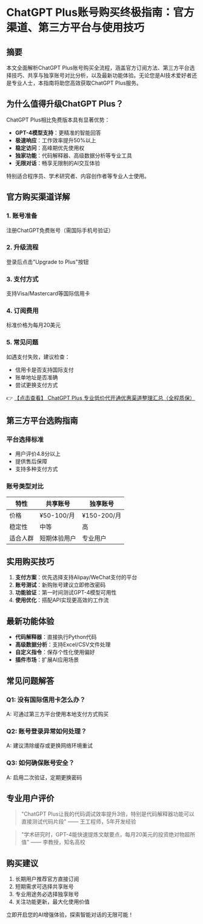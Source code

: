 # ChatGPT Plus账号购买终极指南：官方渠道、第三方平台与使用技巧

## 摘要
本文全面解析ChatGPT Plus账号购买全流程，涵盖官方订阅方法、第三方平台选择技巧、共享与独享账号对比分析，以及最新功能体验。无论您是AI技术爱好者还是专业人士，本指南将助您高效获取ChatGPT Plus服务。

## 为什么值得升级ChatGPT Plus？
ChatGPT Plus相比免费版本具有显著优势：

- **GPT-4模型支持**：更精准的智能回答
- **极速响应**：工作效率提升50%以上
- **稳定访问**：高峰期优先使用权
- **独家功能**：代码解释器、高级数据分析等专业工具
- **无限对话**：畅享无限制的AI交互体验

特别适合程序员、学术研究者、内容创作者等专业人士使用。

## 官方购买渠道详解
### 1. 账号准备
注册ChatGPT免费账号（需国际手机号验证）

### 2. 升级流程
登录后点击"Upgrade to Plus"按钮

### 3. 支付方式
支持Visa/Mastercard等国际信用卡

### 4. 订阅费用
标准价格为每月20美元

### 5. 常见问题
如遇支付失败，建议检查：
- 信用卡是否支持国际支付
- 账单地址是否准确
- 尝试更换支付方式

👉 [【点击查看】 ChatGPT Plus 专业低价代开通优惠渠道整理汇总（全程质保）](https://bit.ly/DaiKai)

## 第三方平台选购指南
### 平台选择标准
- 用户评价4.8分以上
- 提供售后保障
- 支持多种支付方式

### 账号类型对比
| 特性        | 共享账号       | 独享账号       |
|-------------|--------------|--------------|
| 价格        | ¥50-100/月   | ¥150-200/月  |
| 稳定性      | 中等          | 高           |
| 适合人群    | 短期体验用户  | 专业用户     |

## 实用购买技巧
1. **支付方案**：优先选择支持Alipay/WeChat支付的平台
2. **账号测试**：新购账号建议立即修改密码
3. **功能验证**：第一时间测试GPT-4模型可用性
4. **使用优化**：搭配API实现更高效的工作流

## 最新功能体验
- **代码解释器**：直接执行Python代码
- **高级数据分析**：支持Excel/CSV文件处理
- **自定义指令**：保存个性化使用偏好
- **插件市场**：扩展AI应用场景

## 常见问题解答
### Q1: 没有国际信用卡怎么办？
A: 可通过第三方平台使用本地支付方式购买

### Q2: 账号登录异常如何处理？
A: 建议清除缓存或更换网络环境重试

### Q3: 如何确保账号安全？
A: 启用二次验证，定期更换密码

## 专业用户评价
> "ChatGPT Plus让我的代码调试效率提升3倍，特别是代码解释器功能可以直接测试代码片段" —— 王工程师，5年开发经验

> "学术研究时，GPT-4能快速提炼文献要点，每月20美元的投资绝对物超所值" —— 李教授，知名高校

## 购买建议
1. 长期用户推荐官方直接订阅
2. 短期需求可选择共享账号
3. 专业用途务必选择独享账号
4. 关注功能更新，最大化使用价值

立即开启您的AI增强体验，探索智能对话的无限可能！